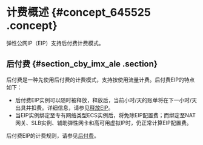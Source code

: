 # 计费概述 {#concept_645525 .concept}

弹性公网IP（EIP）支持后付费计费模式。

## 后付费 {#section_cby_imx_ale .section}

后付费是一种先使用后付费的计费模式，支持按使用流量计费。后付费EIP的特点如下：

-   后付费EIP实例可以随时被释放，释放后，当前小时/天的账单将在下一小时/天出具并扣费。详细信息，请参见[释放EIP](../../../../intl.zh-CN/用户指南/管理后付费EIP/释放EIP.md#)。
-   当EIP实例绑定至专有网络类型ECS实例后，将免除EIP配置费；而绑定至NAT网关、SLB实例、辅助弹性网卡和高可用虚拟IP时，仍正常计算EIP配置费。

后付费EIP的计费规则，请参见[后付费](intl.zh-CN/产品定价/后付费.md#)。

